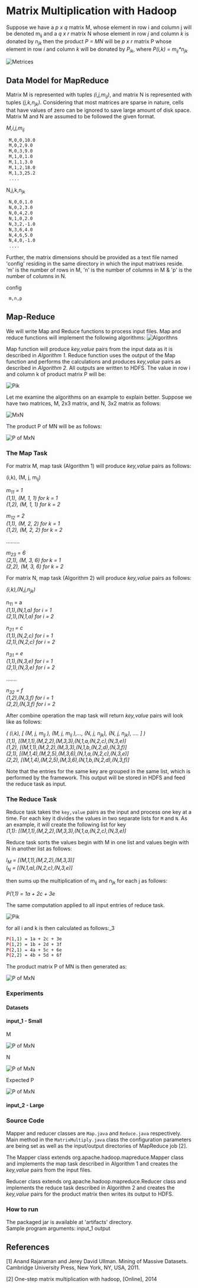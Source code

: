 # Matrix Multiplication with Hadoop

Suppose we have a *p x q* matrix M, whose element in row i and column j will be denoted m<sub>ij</sub> and a *q x r* 
matrix N whose element in row *j* and column *k* is donated by *n<sub>jk</sub>* then the product *P = MN* will be *p x r* 
matrix P whose element in row *i* and column *k* will be donated by *P<sub>ik</sub>*, where *P(i,k) = m<sub>ij</sub>\*n<sub>jk</sub>*

![Metrices](img/metrices.png)

## Data Model for MapReduce

Matrix M is represented with tuples *(i,j,m<sub>ij</sub>)*, and matrix N is represented with tuples *(j,k,n<sub>jk</sub>)*. Considering that most matrices are sparse in nature, cells that have values of zero can be ignored to save 
large amount of disk space. Matrix M and N are assumed to be followed the given format.

*M,i,j,m<sub>ij</sub>*

```bash
 M,0,0,10.0
 M,0,2,9.0
 M,0,3,9.0
 M,1,0,1.0
 M,1,1,3.0
 M,1,2,18.0
 M,1,3,25.2
 ....
```

N,j,k,n<sub>jk</sub>

```bash
 N,0,0,1.0
 N,0,2,3.0
 N,0,4,2.0
 N,1,0,2.0
 N,3,2,-1.0
 N,3,6,4.0
 N,4,6,5.0
 N,4,0,-1.0
 ....
```
Further, the matrix dimensions should be provided as a text file named 'config' residing in the same directory in which the input matrixes reside. 'm' is the number of rows in M, 'n' is the number of columns in M & 'p' is the number of columns in N.

config

```bash
 m,n,p
```

## Map-Reduce
We will write Map and Reduce functions to process input files. Map and reduce functions will implement the following 
algorithms:
![Algorithns](img/algorithms.png)

Map function will produce *key,value* pairs from the input data as it is described in *Algorithm 1*. Reduce function 
uses the output of the Map function and performs the calculations and produces *key,value* pairs as described in 
*Algorithm 2*. All outputs are written to HDFS. The value in row i and column k of product matrix P will be:

![Pik](img/latex_0.png)

Let me examine the algorithms on an example to explain better. Suppose we have two matrices, M, 2x3 matrix, and N, 3x2 
matrix as follows:

![MxN](img/latex_1.png)

The product P of MN will be as follows:

![P of MxN](img/latex_2.png)

### The Map Task

For matrix M, map task (Algorithm 1) will produce *key,value* pairs as follows:

(i,k), (M, j, m<sub>ij</sub>)

*m<sub>11</sub> = 1* \
*(1,1), (M, 1, 1) for k = 1* \
*(1,2), (M, 1, 1) for k = 2*

*m<sub>12</sub> = 2* \
*(1,1), (M, 2, 2) for k = 1* \
*(1,2), (M, 2, 2) for k = 2*

.........

*m<sub>23</sub> = 6* \
*(2,1), (M, 3, 6) for k = 1* \
*(2,2), (M, 3, 6) for k = 2*

For matrix N, map task (Algorithm 2) will produce *key,value* pairs as follows:


*(i,k),(N,j,n<sub>jk</sub>)*

n<sub>11</sub> = a \
*(1,1),(N,1,a) for i = 1* \
*(2,1),(N,1,a) for i = 2*

*n<sub>21</sub> = c* \
*(1,1),(N,2,c) for i = 1* \
*(2,1),(N,2,c) for i = 2*

*n<sub>31</sub> = e* \
*(1,1),(N,3,e) for i = 1* \
*(2,1),(N,3,e) for i = 2*

.......

*n<sub>32</sub> = f* \
*(1,2),(N,3,f) for i = 1* \
*(2,2),(N,3,f) for i = 2*

After combine operation the map task will return *key,value* pairs will look like as follows:

*( (i,k), [ (M, j, m<sub>ij</sub> ), (M, j, m<sub>ij</sub> ),..., (N, j, n<sub>jk</sub>), (N, j, n<sub>jk</sub>), .... ] )* \
*(1,1), [(M,1,1),(M,2,2),(M,3,3),(N,1,a,(N,2,c),(N,3,e)]* \
*(1,2), [(M,1,1),(M,2,2),(M,3,3),(N,1,b,(N,2,d),(N,3,f)]* \
*(2,1), [(M,1,4),(M,2,5),(M,3,6),(N,1,a,(N,2,c),(N,3,e)]* \
*(2,2), [(M,1,4),(M,2,5),(M,3,6),(N,1,b,(N,2,d),(N,3,f)]*

Note that the entries for the same key are grouped in the same list, which is performed by the framework. This
output will be stored in HDFS and feed the reduce task as input.

### The Reduce Task

Reduce task takes the `key,value` pairs as the input and process one key at a time. For each key it divides the
values in two separate lists for `M` and `N`. As an example, it will create the following list for key  
*(1,1)*: *[(M,1,1),(M,2,2),(M,3,3),(N,1,a,(N,2,c),(N,3,e)]*

Reduce task sorts the values begin with M in one list and values begin with N in another list as follows:

*l<sub>M</sub> = [(M,1,1),(M,2,2),(M,3,3)]* \
*l<sub>N</sub> = [(N,1,a),(N,2,c),(N,3,e)]*

then sums up the multiplication of m<sub>ij</sub> and n<sub>jk</sub> for each j as follows:

*P(1,1) = 1a + 2c + 3e*

The same computation applied to all input entries of reduce task.

![Pik](img/latex_0.png)

for all i and k is then calculated as follows:_3

```bash
P(1,1) = 1a + 2c + 3e
P(1,2) = 1b + 2d + 3f
P(2,1) = 4a + 5c + 6e
P(2,2) = 4b + 5d + 6f
```

The product matrix P of MN is then generated as:


![P of MxN](img/latex_2.png)


### Experiments

#### Datasets

#### input_1 - Small

M

![P of MxN](img/M.png)

N

![P of MxN](img/N.png)

Expected P

![P of MxN](img/P.png)

#### input_2 - Large

### Source Code

Mapper and reducer classes are `Map.java` and `Reduce.java` respectively. Main method in the `MatrixMultiply.java` 
class the configuration parameters are being set as well as the input/output directories of MapReduce job [2].

The Mapper class extends org.apache.hadoop.mapreduce.Mapper class and implements the map task described in Algorithm 1 
and creates the *key,value* pairs from the input files.

Reducer class extends org.apache.hadoop.mapreduce.Reducer class and implements the reduce task described in Algorithm 2 
and creates the *key,value* pairs for the product matrix then writes its output to HDFS.

### How to run

The packaged jar is available at 'artifacts' directory. \
Sample program arguments: <jar> input_1 output

References
--

[1] Anand Rajaraman and Jerey David Ullman. Mining of Massive Datasets.
Cambridge University Press, New York, NY, USA, 2011.

[2] One-step matrix multiplication with hadoop, [Online], 2014


